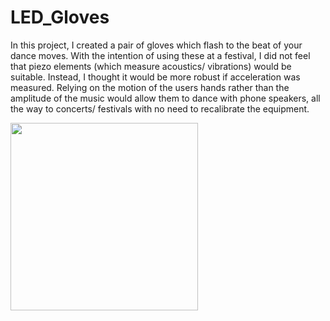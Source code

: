 # LED_Gloves
In this project, I created a pair of gloves which flash to the beat of your dance moves. With the intention of using these at a festival, I did not feel that piezo elements (which measure acoustics/ vibrations) would be suitable. Instead, I thought it would be more robust if acceleration was measured. Relying on the motion of the users hands rather than the amplitude of the music would allow them to dance with phone speakers, all the way to concerts/ festivals with no need to recalibrate the equipment.

<p float="center">
  <img src="https://github.com/OliverHeilmann/Financial_Data_MachineLearning/blob/master/LED_Gloves/Figures/GloveTOTAL.png" height=300 />
</p>
